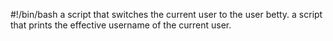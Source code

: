 #!/bin/bash
a script that switches the current user to the user betty.
a script that prints the effective username of the current user.
